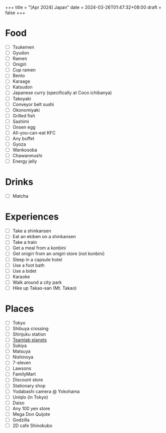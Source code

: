 +++
title = "[Apr 2024] Japan"
date = 2024-03-26T01:47:32+08:00
draft = false
+++

# Food

- [ ] Tsukemen
- [ ] Gyudon
- [ ] Ramen
- [ ] Onigiri
- [ ] Cup ramen
- [ ] Bento
- [ ] Karaage
- [ ] Katsudon
- [ ] Japanese curry (specifically at Coco ichibanya)
- [ ] Takoyaki
- [ ] Conveyor belt sushi
- [ ] Okonomiyaki
- [ ] Grilled fish
- [ ] Sashimi
- [ ] Onsen egg
- [ ] All-you-can-eat KFC
- [ ] Any buffet
- [ ] Gyoza
- [ ] Wankosoba
- [ ] Chawanmushi
- [ ] Energy jelly

# Drinks

- [ ] Matcha 
# Experiences

- [ ] Take a shinkansen
- [ ] Eat an ekiben on a shinkansen
- [ ] Take a train
- [ ] Get a meal from a konbini
- [ ] Get onigiri from an onigiri store (not konbini)
- [ ] Sleep in a capsule hotel
- [ ] Use a foot bath
- [ ] Use a bidet
- [ ] Karaoke
- [ ] Walk around a city park
- [ ] Hike up Takao-san (Mt. Takao)
# Places

- [ ] Tokyo
- [ ] Shibuya crossing
- [ ] Shinjuku station
- [ ] [Teamlab planets](https://www.teamlab.art/e/planets/)
- [ ] Sukiya
- [ ] Matsuya
- [ ] Nishinoya
- [ ] 7-eleven
- [ ] Lawsons
- [ ] FamilyMart
- [ ] Discount store
- [ ] Stationary shop
- [ ] Yodabashi camera @ Yokohama
- [ ] Uniqlo (in Tokyo)
- [ ] Daiso
- [ ] Any 100 yen store
- [ ] Mega Don Quijote
- [ ] Godzilla
- [ ] 2D cafe Shinokubo